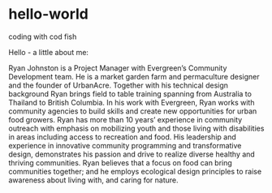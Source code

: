 # hello-world
coding with cod fish

Hello - a little about me:

Ryan Johnston is a Project Manager with Evergreen’s Community Development team. He is a market garden farm and permaculture designer and the founder of UrbanAcre.  Together with his technical design background Ryan brings field to table training spanning from Australia to Thailand to British Columbia. In his work with Evergreen, Ryan works with community agencies to build skills and create new opportunities for urban food growers.   Ryan has more than 10 years’ experience in community outreach with emphasis on mobilizing youth and those living with disabilities in areas including access to recreation and food.  His leadership and experience in innovative community programming and transformative design, demonstrates his  passion and drive to realize diverse healthy and thriving communities.    Ryan believes that a focus on food can bring communities together; and he employs ecological design principles to raise awareness about living with, and caring for nature.

